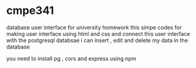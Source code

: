 # cmpe341
database user interface for university homework
this simpe codes for making user interface using html and css 
and connect this user interface with the postgresql databsae 
i can insert , edit and delete my data in the database 

you need to install pg , cors and express using npm
